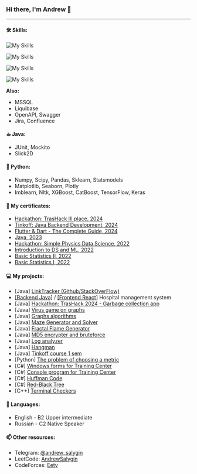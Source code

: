 ### Hi there, I'm Andrew 👋
---
#### 🛠 Skills:
![My Skills](https://skillicons.dev/icons?i=java,python,dart,js,html,css&theme=dark)

![My Skills](https://skillicons.dev/icons?i=gradle,maven,docker,kubernetes,prometheus,grafana,git,linux&theme=dark)

![My Skills](https://skillicons.dev/icons?i=postgres,kafka&theme=dark)

![My Skills](https://skillicons.dev/icons?i=spring,flutter,react,bootstrap&theme=dark)

**Also:**
- MSSQL
- Liquibase
- OpenAPI, Swagger
- Jira, Confluence

#### ☕︎ Java:
- JUnit, Mockito
- Slick2D

#### 🐍 Python:
- Numpy, Scipy, Pandas, Sklearn, Statsmodels
- Matplotlib, Seaborn, Plotly
- Imblearn, Nltk, XGBoost, CatBoost, TensorFlow, Keras

#### 📜 My certificates:
- [Hackathon: TrasHack III place, 2024](https://disk.yandex.ru/i/HQl1HWBkAVBlVQ)
- [Tinkoff: Java Backend Development, 2024](https://disk.yandex.ru/i/tBif1s8YLlX7ew)
- [Flutter & Dart - The Complete Guide, 2024](https://www.udemy.com/certificate/UC-64e459fb-c641-471a-89a9-552683b16192/)
- [Java, 2023](https://www.udemy.com/certificate/UC-637732ed-8dfe-4ba9-a6f2-2f1685d7a682/)
- [Hackathon: Simple Physics Data Science, 2022](https://disk.yandex.ru/i/xAJP3aQFUHW4hA)
- [Introduction to DS and ML, 2022](https://stepik.org/cert/1596482)
- [Basic Statistics II, 2022](https://stepik.org/cert/1584809)
- [Basic Statistics I, 2022](https://stepik.org/cert/1569856)


#### 💻 My projects:
- [Java] [ LinkTracker (Github/StackOverFlow)](https://github.com/AndrewSalygin/LinkTracker-Tinkoff)
- [[Backend Java]](https://github.com/AndrewSalygin/hospital-backend) / [[Frontend React]](https://github.com/AndrewSalygin/hospital-frontend) Hospital management system
- [Java] [ Hackathon: TrasHack 2024 - Garbage collection app](https://github.com/GreenCatsTeam/hackathon-2024)
- [Java] [ Virus game on graphs](https://github.com/AndrewSalygin/graphCourse/tree/game)
- [Java] [ Graphs algorithms](https://github.com/AndrewSalygin/graphCourse)
- [Java] [ Maze Generator and Solver](https://github.com/AndrewSalygin/java-course-tinkoff-2023/tree/master/src/main/java/edu/hw9/Task3)
- [Java] [ Fractal Flame Generator](https://github.com/AndrewSalygin/java-course-tinkoff-2023/tree/master/src/main/java/edu/project4)
- [Java] [ MD5 encrypter and bruteforce](https://github.com/AndrewSalygin/java-course-tinkoff-2023/tree/master/src/main/java/edu/hw8/Task3)
- [Java] [ Log analyzer](https://github.com/AndrewSalygin/java-course-tinkoff-2023/tree/master/src/main/java/edu/project3)
- [Java] [ Hangman](https://github.com/AndrewSalygin/java-course-tinkoff-2023/tree/master/src/main/java/edu/project1)
- [Java] [ Tinkoff course 1 sem](https://github.com/AndrewSalygin/java-course-tinkoff-2023)
- [Python] [ The problem of choosing a metric](https://github.com/AndrewSalygin/metrics)
- [C#] [ Windows forms for Training Center](https://github.com/AndrewSalygin/forms_for_training_center)
- [C#] [ Console program for Training Center](https://github.com/AndrewSalygin/FitnessCenterConsole3Levels)
- [C#] [ Huffman Code](https://github.com/AndrewSalygin/HuffmanCode)
- [C#] [ Red-Black Tree](https://github.com/AndrewSalygin/RBTree_cs)
- [C++] [ Terminal Checkers](https://github.com/AndrewSalygin/checkers)

#### 💬 Languages:
- English - B2 Upper intermediate
- Russian - C2 Native Speaker

#### 📫 Other resources:
- Telegram: [@andrew_salygin](https://t.me/andrew_salygin)
- LeetCode: [AndrewSalygin](https://leetcode.com/AndrewSalygin/)
- CodeForces: [Eety](https://codeforces.com/profile/Eety)
<!--
**AndrewSalygin/AndrewSalygin** is a ✨ _special_ ✨ repository because its `README.md` (this file) appears on your GitHub profile.

Here are some ideas to get you started:

- 🔭 I’m currently working on ...
 ...
- 👯 I’m looking to collaborate on ...
- 🤔 I’m looking for help with ...
- 💬 Ask me about ...
- 📫 How to reach me: ...
- 😄 Pronouns: ...
- ⚡ Fun fact: ...
-->
